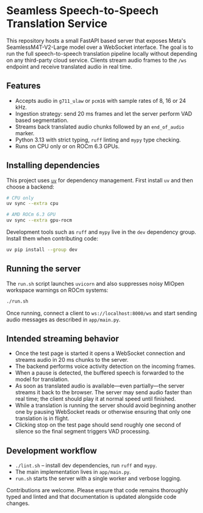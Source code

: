 # Seamless Speech-to-Speech Translation Service

This repository hosts a small FastAPI based server that exposes Meta's
SeamlessM4T-V2-Large model over a WebSocket interface.  The goal is to run
the full speech-to-speech translation pipeline locally without depending on
any third-party cloud service.  Clients stream audio frames to the `/ws`
endpoint and receive translated audio in real time.

## Features

* Accepts audio in `g711_ulaw` or `pcm16` with sample rates of 8, 16 or 24 kHz.
* Ingestion strategy: send 20 ms frames and let the server perform VAD based
  segmentation.
* Streams back translated audio chunks followed by an `end_of_audio` marker.
* Python 3.13 with strict typing, `ruff` linting and `mypy` type checking.
* Runs on CPU only or on ROCm 6.3 GPUs.

## Installing dependencies

This project uses [`uv`](https://github.com/astral-sh/uv) for dependency
management.  First install `uv` and then choose a backend:

```bash
# CPU only
uv sync --extra cpu

# AMD ROCm 6.3 GPU
uv sync --extra gpu-rocm
```

Development tools such as `ruff` and `mypy` live in the `dev` dependency
group.  Install them when contributing code:

```bash
uv pip install --group dev
```

## Running the server

The `run.sh` script launches `uvicorn` and also suppresses noisy MIOpen
workspace warnings on ROCm systems:

```bash
./run.sh
```

Once running, connect a client to `ws://localhost:8000/ws` and start sending
audio messages as described in `app/main.py`.

## Intended streaming behavior

* Once the test page is started it opens a WebSocket connection and streams audio in 20 ms chunks to the server.
* The backend performs voice activity detection on the incoming frames.
* When a pause is detected, the buffered speech is forwarded to the model for translation.
* As soon as translated audio is available—even partially—the server streams it back to the browser.  The server may send audio faster than real time; the client should play it at normal speed until finished.
* While a translation is running the server should avoid beginning another one by pausing WebSocket reads or otherwise ensuring that only one translation is in flight.
* Clicking stop on the test page should send roughly one second of silence so the final segment triggers VAD processing.

## Development workflow

* `./lint.sh` – install dev dependencies, run `ruff` and `mypy`.
* The main implementation lives in `app/main.py`.
* `run.sh` starts the server with a single worker and verbose logging.

Contributions are welcome.  Please ensure that code remains thoroughly typed
and linted and that documentation is updated alongside code changes.

